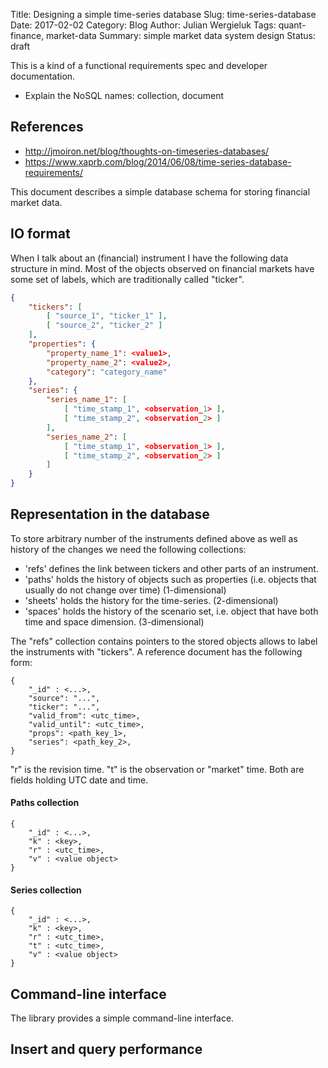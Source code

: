 Title: Designing a simple time-series database
Slug: time-series-database
Date: 2017-02-02
Category: Blog
Author: Julian Wergieluk
Tags: quant-finance, market-data
Summary: simple market data system design
Status: draft

This is a kind of a functional requirements spec and developer documentation.

* Explain the NoSQL names: collection, document

## References

* http://jmoiron.net/blog/thoughts-on-timeseries-databases/
* https://www.xaprb.com/blog/2014/06/08/time-series-database-requirements/



This document describes a simple database schema for storing financial market
data. 


## IO format

When I talk about an (financial) instrument I have the following data structure in mind. 
Most of the objects observed on financial markets have some set of labels, which are
traditionally called "ticker". 


```json
{
    "tickers": [
        [ "source_1", "ticker_1" ],
        [ "source_2", "ticker_2" ]
    ],
    "properties": {
        "property_name_1": <value1>,
        "property_name_2": <value2>,
        "category": "category_name"
    },
    "series": {
        "series_name_1": [
            [ "time_stamp_1", <observation_1> ],
            [ "time_stamp_2", <observation_2> ]
        ],
        "series_name_2": [
            [ "time_stamp_1", <observation_1> ],
            [ "time_stamp_2", <observation_2> ]
        ]
    }
}
```

## Representation in the database

To store arbitrary number of the instruments defined above as well as history of the
changes we need the following collections: 

* 'refs' defines the link between tickers and other parts of an instrument.
* 'paths' holds the history of objects such as properties (i.e. objects that
  usually do not change over time) (1-dimensional)
* 'sheets' holds the history for the time-series. (2-dimensional)
* 'spaces' holds the history of the scenario set, i.e. object that have both
  time and space dimension. (3-dimensional)

The "refs" collection contains pointers to the stored objects allows to label
the instruments with "tickers". A reference document has the following form:

    {
        "_id" : <...>,
        "source": "...",
        "ticker": "...",
        "valid_from": <utc_time>,
        "valid_until": <utc_time>,
        "props": <path_key_1>,
        "series": <path_key_2>,
    }

"r" is the revision time. "t" is the observation or "market" time. Both are fields holding UTC date and time.

#### Paths collection

    {
        "_id" : <...>,
        "k" : <key>,
        "r" : <utc_time>,
        "v" : <value object>
    }

#### Series collection

    {
        "_id" : <...>,
        "k" : <key>,
        "r" : <utc_time>,
        "t" : <utc_time>,
        "v" : <value object>
    }

## Command-line interface

The library provides a simple command-line interface. 


## Insert and query performance


